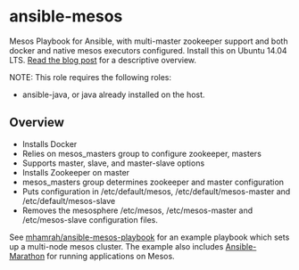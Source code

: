 ansible-mesos
=============

Mesos Playbook for Ansible, with multi-master zookeeper support and both docker and native mesos executors configured.  Install this on Ubuntu 14.04 LTS. [Read the blog post](http://blog.michaelhamrah.com/2014/06/setting-up-a-multi-node-mesos-cluster-running-docker-haproxy-and-marathon-with-ansible/) for a descriptive overview.

NOTE: This role requires the following roles:

  - ansible-java, or java already installed on the host.

## Overview

- Installs Docker
- Relies on mesos_masters group to configure zookeeper, masters
- Supports master, slave, and master-slave options
- Installs Zookeeper on master
- mesos_masters group determines zookeeper and master configuration
- Puts configuration in /etc/default/mesos, /etc/default/mesos-master and /etc/default/mesos-slave
- Removes the mesosphere /etc/mesos, /etc/mesos-master and /etc/mesos-slave configuration files.

See [mhamrah/ansible-mesos-playbook](https://github.com/mhamrah/ansible-mesos-playbook) for an example playbook which sets up a multi-node mesos cluster. The example also includes [Ansible-Marathon](https://github.com/mhamrah/ansible-marathon) for running applications on Mesos.
